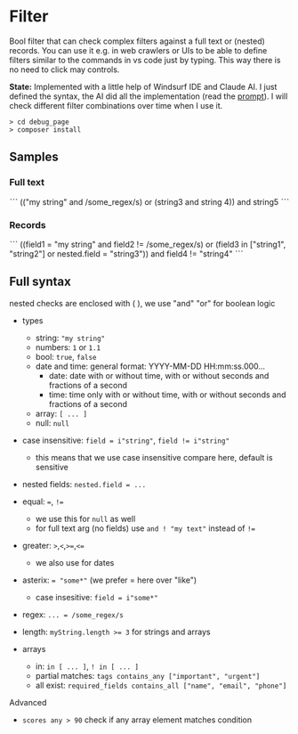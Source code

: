# Filter

Bool filter that can check complex filters against a full text or (nested) records. You can use it e.g. in web crawlers or UIs to be able to define filters similar to the commands in vs code just by typing. This way there is no need to click may controls.

**State:** Implemented with a little help of Windsurf IDE and Claude AI. I just defined the syntax, the AI did all the implementation (read the [prompt](ai.md)). I will check different filter combinations over time when I use it.

```
> cd debug_page
> composer install
```


Samples
----------------------------------------------------------

### Full text

ˋˋˋ
(("my string" and /some_regex/s) or (string3 and string 4)) and string5
ˋˋˋ

### Records

ˋˋˋ
((field1 = "my string" and field2 != /some_regex/s) or (field3 in ["string1", "string2"] or nested.field = "string3")) and field4 != "string4"
ˋˋˋ


Full syntax
----------------------------------------------------------

nested checks are enclosed with ( ), we use "and" "or" for boolean logic

- types
  - string:          `"my string"`
  - numbers:         `1` or `1.1`
  - bool:            `true`, `false`
  - date and time:   general format: YYYY-MM-DD HH:mm:ss.000...
    - date:          date with or without time, with or without seconds and fractions of a second
    - time:          time only with or without time, with or without seconds and fractions of a second
  - array:           `[ ... ]`
  - null:            `null`
- case insensitive:  `field = i"string"`, `field != i"string"`
  - this means that we use case insensitive compare here, default is sensitive
- nested fields:     `nested.field = ...`
- equal:             `=`, `!=`
  - we use this for `null` as well
  - for full text arg (no fields) use `and ! "my text"` instead of `!=`
- greater:           `>`,`<`,`>=`,`<=`
  - we also use for dates
- asterix:           `= "some*"` (we prefer = here over "like")
  - case insesitive: `field = i"some*"`
- regex:             `... = /some_regex/s`

- length:            `myString.length >= 3` for strings and arrays

- arrays

  - in:              `in [ ... ]`, `! in [ ... ]`
  - partial matches: `tags contains_any ["important", "urgent"]`
  - all exist:       `required_fields contains_all ["name", "email", "phone"]`

Advanced

- `scores any > 90` check if any array element matches condition
